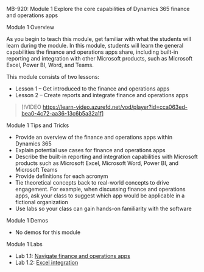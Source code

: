 

MB-920: Module 1 Explore the core capabilities of Dynamics 365 finance and operations apps

Module 1 Overview

As you begin to teach this module, get familiar with what the students will learn during the module. In this module, students will learn the general capabilities the finance and operations apps share, including built-in reporting and integration with other Microsoft products, such as Microsoft Excel, Power BI, Word, and Teams.

This module consists of two lessons:

- Lesson 1 – Get introduced to the finance and operations apps
- Lesson 2 – Create reports and integrate finance and operations apps
 
> [!VIDEO https://learn-video.azurefd.net/vod/player?id=cca063ed-bea0-4c72-aa36-13c6b5a32a1f]  

Module 1 Tips and Tricks

- Provide an overview of the finance and operations apps within Dynamics 365
- Explain potential use cases for finance and operations apps 
- Describe the built-in reporting and integration capabilities with Microsoft products such as Microsoft Excel, Microsoft Word, Power BI, and Microsoft Teams
- Provide definitions for each acronym 
- Tie theoretical concepts back to real-world concepts to drive engagement. For example, when discussing finance and operations apps, ask your class to suggest which app would be applicable in a fictional organization
- Use labs so your class can gain hands-on familiarity with the software

Module 1 Demos

- No demos for this module

Module 1 Labs 

- Lab 1.1: [Navigate finance and operations apps](https://github.com/MicrosoftLearning/MB-920T00A-Microsoft-Dynamics-365-Fundamentals-Finance-and-Operations-Apps/blob/master/Instructions/Labs/LAB%5BMB920%5D_M01_Lab1_Navigate_finance_and_operations_apps.md)
- Lab 1.2: [Excel integration](https://github.com/MicrosoftLearning/MB-920T00A-Microsoft-Dynamics-365-Fundamentals-Finance-and-Operations-Apps/blob/master/Instructions/Labs/LAB%5BMB920%5D_M01_Lab2_Excel_integration.md)
